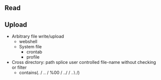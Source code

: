 ## Read


## Upload
- Arbitrary file write/upload
  - webshell
  - System file 
    - crontab
    - profile
- Cross directory: path splice user controlled file-name without checking or filter
  - contains(. / .. / %00 / ../ / ..\ /)


